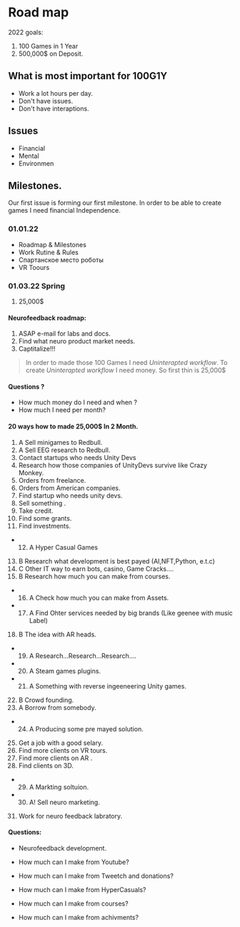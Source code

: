 # Road map

2022 goals: 

1. 100 Games in 1 Year
2. 500,000$ on Deposit.

## What is most important for 100G1Y

- Work a lot hours per day.
- Don't have issues.
- Don't have interaptions.

## Issues 

- Financial
- Mental 
- Environmen


## Milestones.

Our first issue is forming our first milestone.
In order to be able to create games I need financial Independence. 

### 01.01.22

- Roadmap & Milestones
- Work Rutine & Rules
- Спартанское место роботы
- VR Toours

### 01.03.22 Spring

1. 25,000$ 

#### Neurofeedback roadmap:

1. ASAP e-mail for labs and docs.
2. Find what neuro product market needs.
3. Captitalize!!!

> In order to made those 100 Games I need *Uninterapted workflow*.
> To create *Uninterapted workflow* I need money. So first thin is 25,000$


#### Questions ?

- How much money do I need and when ?
- How much I need per month?  

#### 20 ways how to made 25,000$ In 2 Month.

1. A Sell minigames to Redbull.
2. A Sell EEG research to Redbull.
3. Contact startups who needs Unity Devs
4. Research how those companies of UnityDevs survive like Crazy Monkey.
5. Orders from freelance.
6. Orders from American companies.
7. Find startup who needs unity devs.
8. Sell something .
9. Take credit.
10. Find some grants.
11. Find investments.
- 12. A Hyper Casual Games
13. B Research what development is best payed (AI,NFT,Python, e.t.c)
14. C Other IT way to earn bots, casino, Game Cracks....
15. B Research how much you can make from courses.
- 16. A Check how much you can make from Assets.
- 17. A Find Ohter services needed by big brands (Like geenee with music Label)
18. B The idea with AR heads. 
- 19. A Research...Research...Research....
- 20. A Steam games plugins.
- 21. A Something with reverse ingeeneering Unity games.
22. B Crowd founding.
23. A Borrow from somebody.
- 24. A Producing some pre mayed solution.
25. Get a job with a good selary.
26. Find more clients on VR tours.
27. Find more clients on AR .
28. Find clients on 3D. 
- 29. A Markting soltuion.
- 30. A! Sell neuro marketing.
31. Work for neuro feedback labratory.


#### Questions:

- Neurofeedback development.

- How much can I make from Youtube?
- How much can I make from Tweetch and donations?
- How much can I make from HyperCasuals?
- How much can I make from courses?
- How much can I make from achivments?
